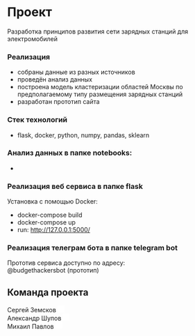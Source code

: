 # Проект
Разработка принципов развития сети зарядных станций для электромобилей

### Реализация
- собраны данные из разных источников
- проведён анализ данных
- построена модель кластеризации областей Москвы по предполагаемому типу размещения зарядных станций
- разработан прототип сайта

### Стек технологий
- flask, docker, python, numpy, pandas, sklearn

### Анализ данных в папке notebooks:
-

### Реализация веб сервиса в папке flask
Установка с помощью Docker:
- docker-compose build
- docker-compose up
- run: http://127.0.0.1:5000/ 

### Реализация телеграм бота в папке telegram bot
Прототив сервиса доступно по адресу:  
@budgethackersbot (прототип)  



## Команда проекта
Сергей Земсков [<img src=https://github.com/png2378/telegram-icon-updater/blob/master/icons/icomute_22_0.png width="16" height="16"/>](https://t.me/sergiozemskov)   
Александр Шупов [<img src=https://github.com/png2378/telegram-icon-updater/blob/master/icons/icomute_22_0.png width="16" height="16"/>](https://t.me/Ax0107)  
Михаил Павлов [<img src=https://github.com/png2378/telegram-icon-updater/blob/master/icons/icomute_22_0.png width="16" height="16"/>](https://t.me/MichaelPavlov)
